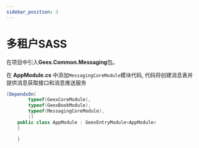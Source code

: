```yaml
---
sidebar_position: 3
---
```


# 多租户SASS

在项目中引入**Geex.Common.Messaging**包。

在 **AppModule.cs** 中添加`MessagingCoreModule`模块代码, 代码将创建消息表并提供消息获取接口和消息推送服务
```cs
[DependsOn(
        typeof(GeexCoreModule),
        typeof(GeexBookModule),
        typeof(MessagingCoreModule),
        )]
    public class AppModule : GeexEntryModule<AppModule>
    {

    }
```
